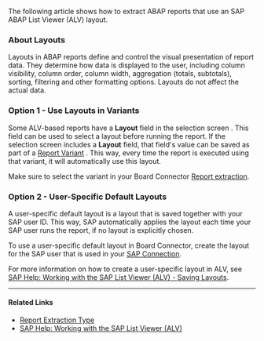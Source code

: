 The following article shows how to extract ABAP reports that use an SAP ABAP List Viewer (ALV) layout.

### About Layouts

Layouts in ABAP reports define and control the visual presentation of report data. They determine how data is displayed to the user, including column visibility, column order, column width, aggregation (totals, subtotals), sorting, filtering and other formatting options. Layouts do not affect the actual data.

### Option 1 - Use Layouts in Variants

Some ALV-based reports have a **Layout** field in the selection screen . This field can be used to select a layout before running the report. If the selection screen includes a **Layout** field, that field's value can be saved as part of a [Report Variant](../../documentation/report/variants-and-selections/) . This way, every time the report is executed using that variant, it will automatically use this layout.

Make sure to select the variant in your Board Connector [Report extraction](../../documentation/report/variants-and-selections/#choose-a-variant).

### Option 2 - User-Specific Default Layouts

A user-specific default layout is a layout that is saved together with your SAP user ID. This way, SAP automatically applies the layout each time your SAP user runs the report, if no layout is explicitly chosen.

To use a user-specific default layout in Board Connector, create the layout for the SAP user that is used in your [SAP Connection](../../documentation/sap-connection/).

For more information on how to create a user-specific layout in ALV, see [SAP Help: Working with the SAP List Viewer (ALV) - Saving Layouts](https://help.sap.com/docs/ABAP_PLATFORM_NEW/b1c834a22d05483b8a75710743b5ff26/4d620265d79751b0e10000000a42189c.html?utm_source=chatgpt.com).

______________________________________________________________________

#### Related Links

- [Report Extraction Type](../../documentation/report/)
- [SAP Help: Working with the SAP List Viewer (ALV)](https://help.sap.com/docs/ABAP_PLATFORM_NEW/b1c834a22d05483b8a75710743b5ff26/4d5edc88767161bee10000000a42189b.html?utm_source=chatgpt.com)
